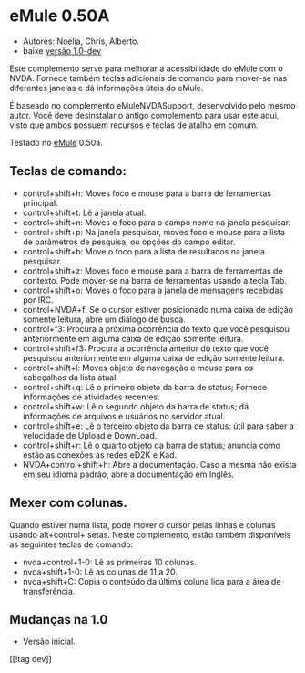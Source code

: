 # eMule 0.50A #

*	Autores: Noelia, Chris, Alberto.
*	baixe [versão 1.0-dev][1]

Este complemento serve para melhorar a acessibilidade do eMule com o
NVDA. Fornece também teclas adicionais de comando para mover-se nas
diferentes janelas e dá informações úteis do eMule.

É baseado no complemento eMuleNVDASupport, desenvolvido pelo mesmo
autor. Você deve desinstalar o antigo complemento para usar este aqui, visto
que ambos possuem recursos e teclas de atalho em comum.

Testado no [eMule][2] 0.50a.

## Teclas de comando: ##

*	control+shift+h: Moves foco e mouse para a barra de ferramentas principal.
*	control+shift+t: Lê a janela atual.
*	control+shift+n: Moves o foco para o campo nome na janela pesquisar.
*	control+shift+p: Na janela pesquisar, moves foco e mouse para a lista de
  parâmetros de pesquisa, ou opções do campo editar.
*	control+shift+b: Move o foco para a lista de resultados na janela
  pesquisar.
*	control+shift+z: Moves foco e mouse para a barra de ferramentas de
  contexto. Pode mover-se na barra de ferramentas usando a tecla Tab.
*	control+shift+o: Moves o foco para a janela de mensagens recebidas por
  IRC.
*	control+NVDA+f: Se o cursor estiver posicionado numa caixa de edição
  somente leitura, abre um diálogo de busca.
*	control+f3: Procura a próxima ocorrência do texto que você pesquisou
  anteriormente em alguma caixa de edição somente leitura.
*	control+shift+f3: Procura a ocorrência anterior do texto que você
  pesquisou anteriormente em alguma caixa de edição somente leitura.
*	control+shift+l: Moves objeto de navegação e mouse para os cabeçalhos da
  lista atual.
*	control+shift+q: Lê o primeiro objeto da barra de status; Fornece
  informações de atividades recentes.
*	control+shift+w: Lê o segundo objeto da barra de status; dá informações de
  arquivos e usuários no servidor atual.
*	control+shift+e: Lê o terceiro objeto da barra de status; útil para saber
  a velocidade de Upload e DownLoad.
*	control+shift+r: Lê o quarto objeto da barra de status; anuncia como estão
  as conexões às redes eD2K e Kad.
*	NVDA+control+shift+h: Abre a documentação. Caso a mesma não exista em seu
  idioma padrão, abre a documentação em Inglês.

## Mexer com colunas. ##

Quando estiver numa lista, pode mover o cursor pelas linhas e colunas usando
alt+control+ setas.  Neste complemento, estão também disponíveis as
seguintes teclas de comando:

*	nvda+control+1-0: Lê as primeiras 10 colunas.
*	nvda+shift+1-0: Lê as colunas de 11 a 20.
*	nvda+shift+C: Copia o conteúdo da última coluna lida para a área de
  transferência.

## Mudanças na 1.0 ##
*	 Versão inicial.

[[!tag dev]]

[1]: http://addons.nvda-project.org/files/get.php?file=em

[2]: http://www.emule-project.net

